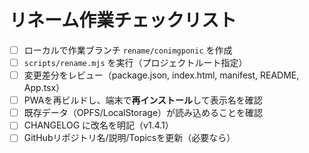 
# リネーム作業チェックリスト
- [ ] ローカルで作業ブランチ `rename/conimgponic` を作成
- [ ] `scripts/rename.mjs` を実行（プロジェクトルート指定）
- [ ] 変更差分をレビュー（package.json, index.html, manifest, README, App.tsx）
- [ ] PWAを再ビルドし、端末で**再インストール**して表示名を確認
- [ ] 既存データ（OPFS/LocalStorage）が読み込めることを確認
- [ ] CHANGELOG に改名を明記（v1.4.1）
- [ ] GitHubリポジトリ名/説明/Topicsを更新（必要なら）
